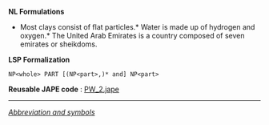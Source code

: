 __NL Formulations__ 



* Most clays consist of flat particles.* Water is made up of hydrogen and oxygen.* The United Arab Emirates is a country composed of seven emirates or sheikdoms.


  

__LSP Formalization__ 




```
NP<whole> PART [(NP<part>,)* and] NP<part>

```


__Reusable JAPE code__ 
 :
 [PW\_2.jape](../images/8/89/PW_2.jape "PW 2.jape") 





---



_[Abbreviation and symbols](../../Community/LSPSymbols "Community:LSPSymbols")_